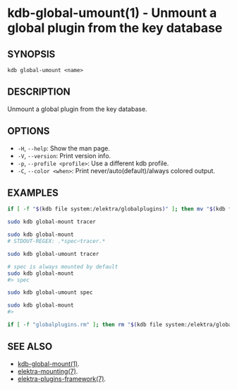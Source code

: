 # kdb-global-umount(1) - Unmount a global plugin from the key database

## SYNOPSIS

`kdb global-umount <name>`

## DESCRIPTION

Unmount a global plugin from the key database.

## OPTIONS

- `-H`, `--help`:
  Show the man page.
- `-V`, `--version`:
  Print version info.
- `-p`, `--profile <profile>`:
  Use a different kdb profile.
- `-C`, `--color <when>`:
  Print never/auto(default)/always colored output.

## EXAMPLES

```sh
if [ -f "$(kdb file system:/elektra/globalplugins)" ]; then mv "$(kdb file system:/elektra/globalplugins)" "globalplugins.bak"; else touch "globalplugins.rm"; fi

sudo kdb global-mount tracer

sudo kdb global-mount
# STDOUT-REGEX: .*spec⏎tracer.*

sudo kdb global-umount tracer

# spec is always mounted by default
sudo kdb global-mount
#> spec

sudo kdb global-umount spec

sudo kdb global-mount
#>

if [ -f "globalplugins.rm" ]; then rm "$(kdb file system:/elektra/globalplugins)" "globalplugins.rm"; else mv "globalplugins.bak" "$(kdb file system:/elektra/globalplugins)"; fi
```

## SEE ALSO

- [kdb-global-mount(1)](kdb-global-mount.md).
- [elektra-mounting(7)](elektra-mounting.md).
- [elektra-plugins-framework(7)](/doc/dev/plugins-framework.md).
